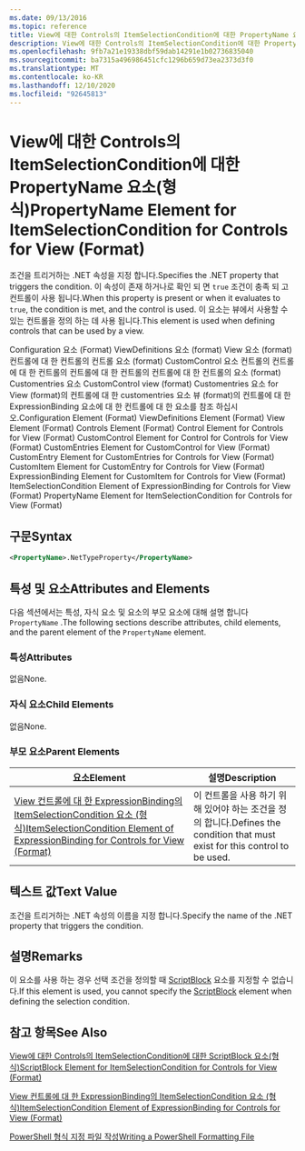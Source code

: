 ```yaml
---
ms.date: 09/13/2016
ms.topic: reference
title: View에 대한 Controls의 ItemSelectionCondition에 대한 PropertyName 요소(형식)
description: View에 대한 Controls의 ItemSelectionCondition에 대한 PropertyName 요소(형식)
ms.openlocfilehash: 9fb7a21e19338dbf59dab14291e1b02736835040
ms.sourcegitcommit: ba7315a496986451cfc1296b659d73ea2373d3f0
ms.translationtype: MT
ms.contentlocale: ko-KR
ms.lasthandoff: 12/10/2020
ms.locfileid: "92645813"
---
```

# <a name="propertyname-element-for-itemselectioncondition-for-controls-for-view-format"></a><span data-ttu-id="3066e-103">View에 대한 Controls의 ItemSelectionCondition에 대한 PropertyName 요소(형식)</span><span class="sxs-lookup"><span data-stu-id="3066e-103">PropertyName Element for ItemSelectionCondition for Controls for View (Format)</span></span>

<span data-ttu-id="3066e-104">조건을 트리거하는 .NET 속성을 지정 합니다.</span><span class="sxs-lookup"><span data-stu-id="3066e-104">Specifies the .NET property that triggers the condition.</span></span> <span data-ttu-id="3066e-105">이 속성이 존재 하거나로 확인 되 면 `true` 조건이 충족 되 고 컨트롤이 사용 됩니다.</span><span class="sxs-lookup"><span data-stu-id="3066e-105">When this property is present or when it evaluates to `true`, the condition is met, and the control is used.</span></span> <span data-ttu-id="3066e-106">이 요소는 뷰에서 사용할 수 있는 컨트롤을 정의 하는 데 사용 됩니다.</span><span class="sxs-lookup"><span data-stu-id="3066e-106">This element is used when defining controls that can be used by a view.</span></span>

<span data-ttu-id="3066e-107">Configuration 요소 (Format) ViewDefinitions 요소 (format) View 요소 (format) 컨트롤에 대 한 컨트롤의 컨트롤 요소 (format) CustomControl 요소 컨트롤의 컨트롤에 대 한 컨트롤의 컨트롤에 대 한 컨트롤의 컨트롤에 대 한 컨트롤의 요소 (format) Customentries 요소 CustomControl view (format) Customentries 요소 for View (format)의 컨트롤에 대 한 customentries 요소 뷰 (format)의 컨트롤에 대 한 ExpressionBinding 요소에 대 한 컨트롤에 대 한 요소를 참조 하십시오.</span><span class="sxs-lookup"><span data-stu-id="3066e-107">Configuration Element (Format) ViewDefinitions Element (Format) View Element (Format) Controls Element (Format) Control Element for Controls for View (Format) CustomControl Element for Control for Controls for View (Format) CustomEntries Element for CustomControl for View (Format) CustomEntry Element for CustomEntries for Controls for View (Format) CustomItem Element for CustomEntry for Controls for View (Format) ExpressionBinding Element for CustomItem for Controls for View (Format) ItemSelectionCondition Element of ExpressionBinding for Controls for View (Format) PropertyName Element for ItemSelectionCondition for Controls for View (Format)</span></span>

## <a name="syntax"></a><span data-ttu-id="3066e-108">구문</span><span class="sxs-lookup"><span data-stu-id="3066e-108">Syntax</span></span>

```xml
<PropertyName>.NetTypeProperty</PropertyName>
```

## <a name="attributes-and-elements"></a><span data-ttu-id="3066e-109">특성 및 요소</span><span class="sxs-lookup"><span data-stu-id="3066e-109">Attributes and Elements</span></span>

<span data-ttu-id="3066e-110">다음 섹션에서는 특성, 자식 요소 및 요소의 부모 요소에 대해 설명 합니다 `PropertyName` .</span><span class="sxs-lookup"><span data-stu-id="3066e-110">The following sections describe attributes, child elements, and the parent element of the `PropertyName` element.</span></span>

### <a name="attributes"></a><span data-ttu-id="3066e-111">특성</span><span class="sxs-lookup"><span data-stu-id="3066e-111">Attributes</span></span>

<span data-ttu-id="3066e-112">없음</span><span class="sxs-lookup"><span data-stu-id="3066e-112">None.</span></span>

### <a name="child-elements"></a><span data-ttu-id="3066e-113">자식 요소</span><span class="sxs-lookup"><span data-stu-id="3066e-113">Child Elements</span></span>

<span data-ttu-id="3066e-114">없음</span><span class="sxs-lookup"><span data-stu-id="3066e-114">None.</span></span>

### <a name="parent-elements"></a><span data-ttu-id="3066e-115">부모 요소</span><span class="sxs-lookup"><span data-stu-id="3066e-115">Parent Elements</span></span>

|<span data-ttu-id="3066e-116">요소</span><span class="sxs-lookup"><span data-stu-id="3066e-116">Element</span></span>|<span data-ttu-id="3066e-117">설명</span><span class="sxs-lookup"><span data-stu-id="3066e-117">Description</span></span>|
|-------------|-----------------|
|[<span data-ttu-id="3066e-118">View 컨트롤에 대 한 ExpressionBinding의 ItemSelectionCondition 요소 (형식)</span><span class="sxs-lookup"><span data-stu-id="3066e-118">ItemSelectionCondition Element of ExpressionBinding for Controls for View (Format)</span></span>](./itemselectioncondition-element-for-expressionbinding-for-controls-for-view-format.md)|<span data-ttu-id="3066e-119">이 컨트롤을 사용 하기 위해 있어야 하는 조건을 정의 합니다.</span><span class="sxs-lookup"><span data-stu-id="3066e-119">Defines the condition that must exist for this control to be used.</span></span>|

## <a name="text-value"></a><span data-ttu-id="3066e-120">텍스트 값</span><span class="sxs-lookup"><span data-stu-id="3066e-120">Text Value</span></span>

<span data-ttu-id="3066e-121">조건을 트리거하는 .NET 속성의 이름을 지정 합니다.</span><span class="sxs-lookup"><span data-stu-id="3066e-121">Specify the name of the .NET property that triggers the condition.</span></span>

## <a name="remarks"></a><span data-ttu-id="3066e-122">설명</span><span class="sxs-lookup"><span data-stu-id="3066e-122">Remarks</span></span>

<span data-ttu-id="3066e-123">이 요소를 사용 하는 경우 선택 조건을 정의할 때 [ScriptBlock](./scriptblock-element-for-itemselectioncondition-for-controls-for-view-format.md) 요소를 지정할 수 없습니다.</span><span class="sxs-lookup"><span data-stu-id="3066e-123">If this element is used, you cannot specify the [ScriptBlock](./scriptblock-element-for-itemselectioncondition-for-controls-for-view-format.md) element when defining the selection condition.</span></span>

## <a name="see-also"></a><span data-ttu-id="3066e-124">참고 항목</span><span class="sxs-lookup"><span data-stu-id="3066e-124">See Also</span></span>

[<span data-ttu-id="3066e-125">View에 대한 Controls의 ItemSelectionCondition에 대한 ScriptBlock 요소(형식)</span><span class="sxs-lookup"><span data-stu-id="3066e-125">ScriptBlock Element for ItemSelectionCondition for Controls for View (Format)</span></span>](./scriptblock-element-for-itemselectioncondition-for-controls-for-view-format.md)

[<span data-ttu-id="3066e-126">View 컨트롤에 대 한 ExpressionBinding의 ItemSelectionCondition 요소 (형식)</span><span class="sxs-lookup"><span data-stu-id="3066e-126">ItemSelectionCondition Element of ExpressionBinding for Controls for View (Format)</span></span>](./itemselectioncondition-element-for-expressionbinding-for-controls-for-view-format.md)

[<span data-ttu-id="3066e-127">PowerShell 형식 지정 파일 작성</span><span class="sxs-lookup"><span data-stu-id="3066e-127">Writing a PowerShell Formatting File</span></span>](./writing-a-powershell-formatting-file.md)
